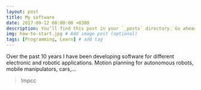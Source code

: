 ```yaml
---
layout: post
title: My software
date: 2017-09-12 00:00:00 +0300
description: You’ll find this post in your `_posts` directory. Go ahead and edit it and re-build the site to see your changes. # Add post description (optional)
img: how-to-start.jpg # Add image post (optional)
tags: [Programming, Learn] # add tag
---
```

Over the past 10 years I have been developing software for different electronic and robotic applications.
Motion planning for autonomous robots, mobile manipulators, cars,...

> lmpcc
